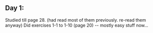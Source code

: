 ## Day 1:
Studied till page 28. (had read most of them previously. re-read them anyway)
Did exercises 1-1 to 1-10 (page 20) -- mostly easy stuff now...
